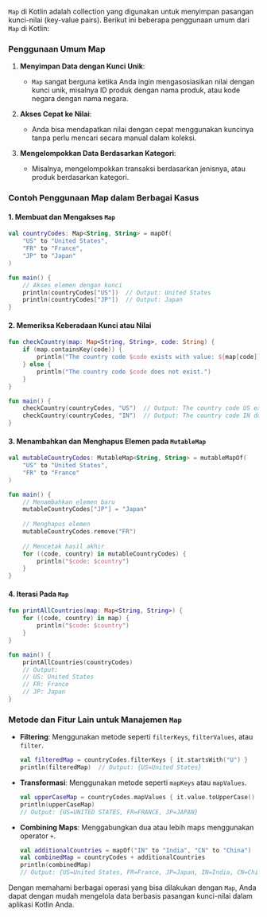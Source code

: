 `Map` di Kotlin adalah collection yang digunakan untuk menyimpan pasangan kunci-nilai (key-value pairs). Berikut ini beberapa penggunaan umum dari `Map` di Kotlin:

### Penggunaan Umum Map

1. **Menyimpan Data dengan Kunci Unik**:
    - `Map` sangat berguna ketika Anda ingin mengasosiasikan nilai dengan kunci unik, misalnya ID produk dengan nama produk, atau kode negara dengan nama negara.

2. **Akses Cepat ke Nilai**:
    - Anda bisa mendapatkan nilai dengan cepat menggunakan kuncinya tanpa perlu mencari secara manual dalam koleksi.

3. **Mengelompokkan Data Berdasarkan Kategori**:
    - Misalnya, mengelompokkan transaksi berdasarkan jenisnya, atau produk berdasarkan kategori.

### Contoh Penggunaan Map dalam Berbagai Kasus

#### 1. Membuat dan Mengakses `Map`
```kotlin
val countryCodes: Map<String, String> = mapOf(
    "US" to "United States",
    "FR" to "France",
    "JP" to "Japan"
)

fun main() {
    // Akses elemen dengan kunci
    println(countryCodes["US"])  // Output: United States
    println(countryCodes["JP"])  // Output: Japan
}
```

#### 2. Memeriksa Keberadaan Kunci atau Nilai
```kotlin
fun checkCountry(map: Map<String, String>, code: String) {
    if (map.containsKey(code)) {
        println("The country code $code exists with value: ${map[code]}")
    } else {
        println("The country code $code does not exist.")
    }
}

fun main() {
    checkCountry(countryCodes, "US")  // Output: The country code US exists with value: United States
    checkCountry(countryCodes, "IN")  // Output: The country code IN does not exist.
}
```

#### 3. Menambahkan dan Menghapus Elemen pada `MutableMap`
```kotlin
val mutableCountryCodes: MutableMap<String, String> = mutableMapOf(
    "US" to "United States",
    "FR" to "France"
)

fun main() {
    // Menambahkan elemen baru
    mutableCountryCodes["JP"] = "Japan"
    
    // Menghapus elemen
    mutableCountryCodes.remove("FR")
    
    // Mencetak hasil akhir
    for ((code, country) in mutableCountryCodes) {
        println("$code: $country")
    }
}
```

#### 4. Iterasi Pada `Map`
```kotlin
fun printAllCountries(map: Map<String, String>) {
    for ((code, country) in map) {
        println("$code: $country")
    }
}

fun main() {
    printAllCountries(countryCodes)
    // Output:
    // US: United States
    // FR: France
    // JP: Japan
}
```

### Metode dan Fitur Lain untuk Manajemen `Map`
- **Filtering**: Menggunakan metode seperti `filterKeys`, `filterValues`, atau `filter`.
  ```kotlin
  val filteredMap = countryCodes.filterKeys { it.startsWith("U") } 
  println(filteredMap)  // Output: {US=United States}
  ```

- **Transformasi**: Menggunakan metode seperti `mapKeys` atau `mapValues`.
  ```kotlin
  val upperCaseMap = countryCodes.mapValues { it.value.toUpperCase() }
  println(upperCaseMap)
  // Output: {US=UNITED STATES, FR=FRANCE, JP=JAPAN}
  ```

- **Combining Maps**: Menggabungkan dua atau lebih maps menggunakan operator `+`.
  ```kotlin
  val additionalCountries = mapOf("IN" to "India", "CN" to "China")
  val combinedMap = countryCodes + additionalCountries
  println(combinedMap)
  // Output: {US=United States, FR=France, JP=Japan, IN=India, CN=China}
  ```

Dengan memahami berbagai operasi yang bisa dilakukan dengan `Map`, Anda dapat dengan mudah mengelola data berbasis pasangan kunci-nilai dalam aplikasi Kotlin Anda.